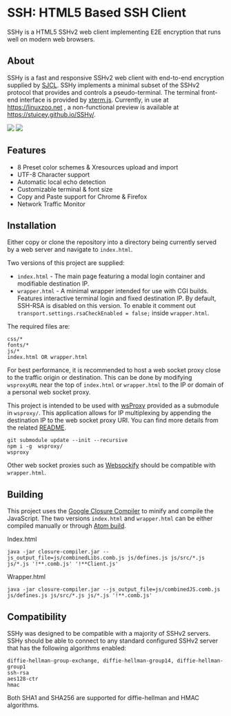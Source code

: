 # SSH: HTML5 Based SSH Client

SSHy is a HTML5 SSHv2 web client implementing E2E encryption that runs well on modern web browsers.

## About

SSHy is a fast and responsive SSHv2 web client with end-to-end encryption supplied by [SJCL](https://github.com/bitwiseshiftleft/sjcl). SSHy implements a minimal subset of the SSHv2 protocol that provides and controls a pseudo-terminal. The terminal front-end interface is provided by [xterm.js](https://github.com/sourcelair/xterm.js/). Currently, in use at https://linuxzoo.net , a non-functional preview is available at https://stuicey.github.io/SSHy/.

![](https://user-images.githubusercontent.com/6617743/28020759-5cb16a98-657d-11e7-8497-d493f90823f7.png)
![](https://user-images.githubusercontent.com/6617743/28020557-c342c0f0-657c-11e7-8f54-8216e9485b24.png)
## Features

* 8 Preset color schemes & Xresources upload and import
* UTF-8 Character support
* Automatic local echo detection
* Customizable terminal & font size
* Copy and Paste support for Chrome & Firefox
* Network Traffic Monitor

## Installation

Either copy or clone the repository into a directory being currently served by a web server and navigate to `index.html`.

Two versions of this project are supplied:
* `index.html` - The main page featuring a modal login container and modifiable destination IP.
* `wrapper.html` - A minimal wrapper intended for use with CGI builds. Features interactive terminal login and fixed destination IP. By default, SSH-RSA is disabled on this version. To enable it comment out `	transport.settings.rsaCheckEnabled = false;` inside `wrapper.html`.

The required files are:
```
css/*
fonts/*
js/*
index.html OR wrapper.html
```

For best performance, it is recommended to host a web socket proxy close to the traffic origin or destination. This can be done by modifying `wsproxyURL` near the top of `index.html` or `wrapper.html` to the IP or domain of a personal web socket proxy.

This project is intended to be used with [wsProxy](http://github.com/stuicey/wsproxy) provided as a submodule in `wsproxy/`. This application allows for IP multiplexing by appending the destination IP to the web socket proxy URI. You can find more details from the related [README](https://github.com/stuicey/wsProxy/blob/master/README.md).

```
git submodule update --init --recursive
npm i -g  wsproxy/
wsproxy
```

Other web socket proxies such as [Websockify](https://github.com/novnc/Websockify) should be compatible with `wrapper.html`.

## Building

This project uses the [Google Closure Compiler](https://github.com/google/closure-compiler) to minify and compile the JavaScript. The two versions `index.html` and `wrapper.html` can be either compiled manually or through [Atom build](https://atom.io/packages/build).

Index.html
```
java -jar closure-compiler.jar --js_output_file=js/combinedLibs.comb.js js/defines.js js/src/*.js js/*.js '!**.comb.js' '!**Client.js'
```

Wrapper.html
```
java -jar closure-compiler.jar --js_output_file=js/combinedJS.comb.js js/defines.js js/src/*.js js/*.js '!**.comb.js'
```

## Compatibility

SSHy was designed to be compatible with a majority of SSHv2 servers. SSHy should be able to connect to any standard configured SSHv2 server that has the following algorithms enabled:

```
diffie-hellman-group-exchange, diffie-hellman-group14, diffie-hellman-group1
ssh-rsa
aes128-ctr
hmac
```

Both SHA1 and SHA256 are supported for diffie-hellman and HMAC algorithms.
